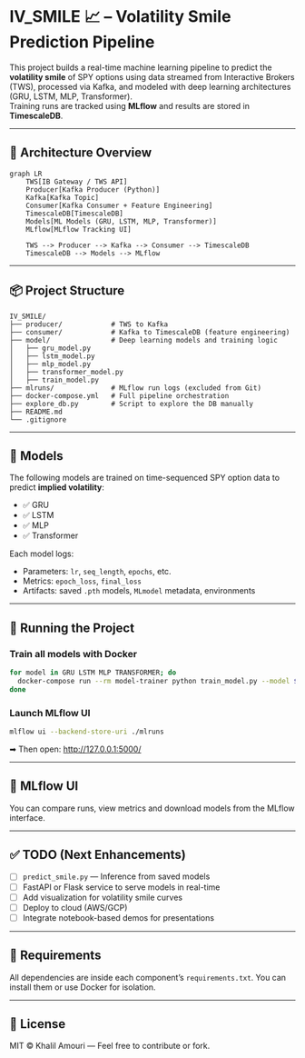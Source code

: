# IV_SMILE 📈 – Volatility Smile Prediction Pipeline

This project builds a real-time machine learning pipeline to predict the **volatility smile** of SPY options using data streamed from Interactive Brokers (TWS), processed via Kafka, and modeled with deep learning architectures (GRU, LSTM, MLP, Transformer).  
Training runs are tracked using **MLflow** and results are stored in **TimescaleDB**.

---

## 🚀 Architecture Overview

```mermaid
graph LR
    TWS[IB Gateway / TWS API]
    Producer[Kafka Producer (Python)]
    Kafka[Kafka Topic]
    Consumer[Kafka Consumer + Feature Engineering]
    TimescaleDB[TimescaleDB]
    Models[ML Models (GRU, LSTM, MLP, Transformer)]
    MLflow[MLflow Tracking UI]

    TWS --> Producer --> Kafka --> Consumer --> TimescaleDB
    TimescaleDB --> Models --> MLflow
```

---

## 📦 Project Structure

```
IV_SMILE/
├── producer/            # TWS to Kafka
├── consumer/            # Kafka to TimescaleDB (feature engineering)
├── model/               # Deep learning models and training logic
│   ├── gru_model.py
│   ├── lstm_model.py
│   ├── mlp_model.py
│   ├── transformer_model.py
│   ├── train_model.py
├── mlruns/              # MLflow run logs (excluded from Git)
├── docker-compose.yml   # Full pipeline orchestration
├── explore_db.py        # Script to explore the DB manually
├── README.md
└── .gitignore
```

---

## 🧠 Models

The following models are trained on time-sequenced SPY option data to predict **implied volatility**:
- ✅ GRU
- ✅ LSTM
- ✅ MLP
- ✅ Transformer

Each model logs:
- Parameters: `lr`, `seq_length`, `epochs`, etc.
- Metrics: `epoch_loss`, `final_loss`
- Artifacts: saved `.pth` models, `MLmodel` metadata, environments

---

## 🐳 Running the Project

### Train all models with Docker
```bash
for model in GRU LSTM MLP TRANSFORMER; do
  docker-compose run --rm model-trainer python train_model.py --model $model
done
```

### Launch MLflow UI
```bash
mlflow ui --backend-store-uri ./mlruns
```
➡ Then open: http://127.0.0.1:5000/

---

## 💾 MLflow UI
You can compare runs, view metrics and download models from the MLflow interface.

---

## ✅ TODO (Next Enhancements)
- [ ] `predict_smile.py` — Inference from saved models
- [ ] FastAPI or Flask service to serve models in real-time
- [ ] Add visualization for volatility smile curves
- [ ] Deploy to cloud (AWS/GCP)
- [ ] Integrate notebook-based demos for presentations

---

## 🧪 Requirements
All dependencies are inside each component’s `requirements.txt`. You can install them or use Docker for isolation.

---

## 📜 License
MIT © Khalil Amouri — Feel free to contribute or fork.